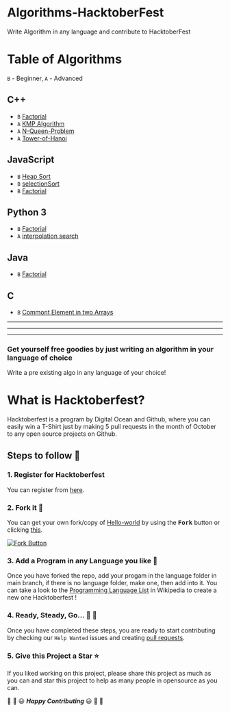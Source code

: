# Algorithms-HacktoberFest
Write Algorithm in any language and contribute to HacktoberFest

# Table of Algorithms

`B` - Beginner, `A` - Advanced
## C++
* `B` [Factorial](C++/factorial.cpp)
* `A` [KMP Algorithm](C++/KMP(string-matching-algorithm).cpp)
* `A` [N-Queen-Problem](C++/N-Queen-Problem.cpp)
* `A` [Tower-of-Hanoi](C++/Tower-of-Hanoi.cpp)

## JavaScript 

* `B` [Heap Sort](C++/heap_sort.cpp)
* `B` [selectionSort](javascript/selectionSort.js)
* `B` [Factorial](javascript/factorial.js)


## Python 3
* `B` [Factorial](Python/factorial.py)
* `A` [interpolation search](C++/interpolation_search.cpp)


## Java
* `B` [Factorial](Java/Factorial.java)

## C
* `B` [Commont Element in two Arrays](C/commont_element_in_two_arrays.c)


-----------------
-----------------
----------------

### Get yourself free goodies by just writing an algorithm in your language of choice
Write a pre existing algo in any language of your choice!


# What is Hacktoberfest?
Hacktoberfest is a program by Digital Ocean and Github, where you can easily win a T-Shirt just by making 5 pull requests in the month of October to any open source projects on Github.

## Steps to follow :scroll:

### 1. Register for Hacktoberfest
You can register from [here](https://hacktoberfest.digitalocean.com).

### 2. Fork it :fork_and_knife:

You can get your own fork/copy of [Hello-world](https://github.com/piyush97/Algorithms-HacktoberFest) by using the <kbd><b>Fork</b></kbd></a> button or clicking [this](https://github.com/piyush97/Hacktoberfest/).

 [![Fork Button](https://help.github.com/assets/images/help/repository/fork_button.jpg)](https://github.com/piyush97/Algorithms-HacktoberFest)

### 3. Add a Program in any Language you like :rabbit2:
Once you have forked the repo, add your progam in the language folder in
main branch, if there is no language folder, make one, then add into it.
You can take a look to the [Programming Language List](https://en.wikipedia.org/wiki/List_of_programming_languages) in Wikipedia to create a new one Hacktoberfest !

### 4. Ready, Steady, Go... :turtle: :rabbit2:

Once you have completed these steps, you are ready to start contributing
by checking our `Help Wanted` issues and creating [pull requests](https://github.com/piyush97/Algorithms-HacktoberFest/pulls).

### 5. Give this Project a Star :star:

If you liked working on this project, please share this project as much
as you can and star this project to help as many people in opensource as you can.


:tada: :confetti_ball: :smiley: _**Happy Contributing**_ :smiley: :confetti_ball: :tada:
